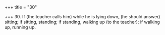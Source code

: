 +++
title = "30"

+++
30. If (the teacher calls him) while he is lying down, (he should answer) sitting; if sitting, standing; if standing, walking up (to the teacher); if walking up, running up.
